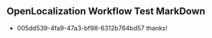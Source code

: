 ## OpenLocalization Workflow Test MarkDown

* 005dd539-4fa9-47a3-bf98-6312b764bd57 
thanks!



<!--HONumber=Jan16_HO3-->
